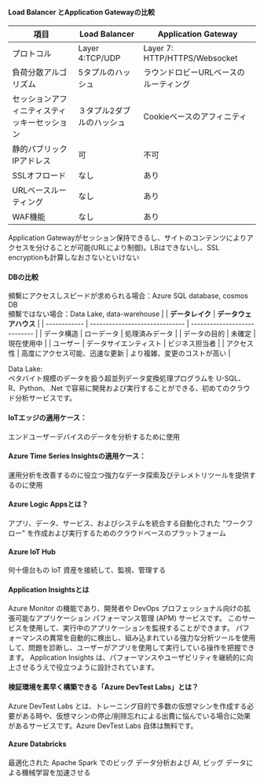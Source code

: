  #### Load Balancer とApplication Gatewayの比較
 
 | 項目                                         | Load Balancer             | Application Gateway                   |
| -------------------------------------------- | ------------------------- | ------------------------------------- |
| プロトコル                                   | Layer 4:TCP/UDP           | Layer 7: HTTP/HTTPS/Websocket         |
| 負荷分散アルゴリズム                         | 5タプルのハッシュ         | ラウンドロビーURLベースのルーティング |
| セッションアフィニティスティッキーセッション | ３タプル2ダブルのハッシュ | Cookieベースのアフィニティ            |
| 静的パブリックIPアドレス                     | 可                        | 不可                                  |
| SSLオフロード                                | なし                      | あり                                  |
| URLベースルーティング                        | なし                      | あり                                  |
| WAF機能                                      | なし                      | あり                                  |

Application Gatewayがセッション保持できるし、サイトのコンテンツによりアクセスを分けることが可能(URLにより制御)。LBはできないし、SSL encryptionも計算しなおさないといけない

#### DBの比較

頻繫にアクセスしスピードが求められる場合：Azure SQL database, cosmos DB  
頻繫ではない場合：Data Lake, data-warehouse
|              | **データレイク**               | **データウェアハウス**       |
| ------------ | ------------------------------ | ---------------------------- |
| データ構造   | ローデータ                     | 処理済みデータ               |
| データの目的 | 未確定                         | 現在使用中                   |
| ユーザー     | データサイエンティスト         | ビジネス担当者               |
| アクセス性   | 高度にアクセス可能、迅速な更新 | より複雑、変更のコストが高い |

Data Lake:  
ペタバイト規模のデータを扱う超並列データ変換処理プログラムを U-SQL、R、Python、.Net で容易に開発および実行することができる、初めてのクラウド分析サービスです。

#### IoTエッジの適用ケース：  
エンドユーザーデバイスのデータを分析するために使用

#### Azure Time Series Insightsの適用ケース：  
運用分析を改善するのに役立つ強力なデータ探索及びテレメトリツールを提供するのに使用

#### Azure Logic Appsとは？  
アプリ、データ、サービス、およびシステムを統合する自動化された "ワークフロー" を作成および実行するためのクラウドベースのプラットフォーム

#### Azure IoT Hub
何十億台もの IoT 資産を接続して、監視、管理する

#### Application Insightsとは  
Azure Monitor の機能であり、開発者や DevOps プロフェッショナル向けの拡張可能なアプリケーション パフォーマンス管理 (APM) サービスです。 このサービスを使用して、実行中のアプリケーションを監視することができます。 パフォーマンスの異常を自動的に検出し、組み込まれている強力な分析ツールを使用して、問題を診断し、ユーザーがアプリを使用して実行している操作を把握できます。 Application Insights は、パフォーマンスやユーザビリティを継続的に向上させるうえで役立つように設計されています。

#### 検証環境を素早く構築できる「Azure DevTest Labs」とは？  
Azure DevTest Labs とは、トレーニング目的で多数の仮想マシンを作成する必要がある時や、仮想マシンの停止/削除忘れによる出費に悩んでいる場合に効果があるサービスです。Azure DevTest Labs 自体は無料です。

#### Azure Databricks
最適化された Apache Spark でのビッグ データ分析および AI, ビッグ データによる機械学習を加速させる
